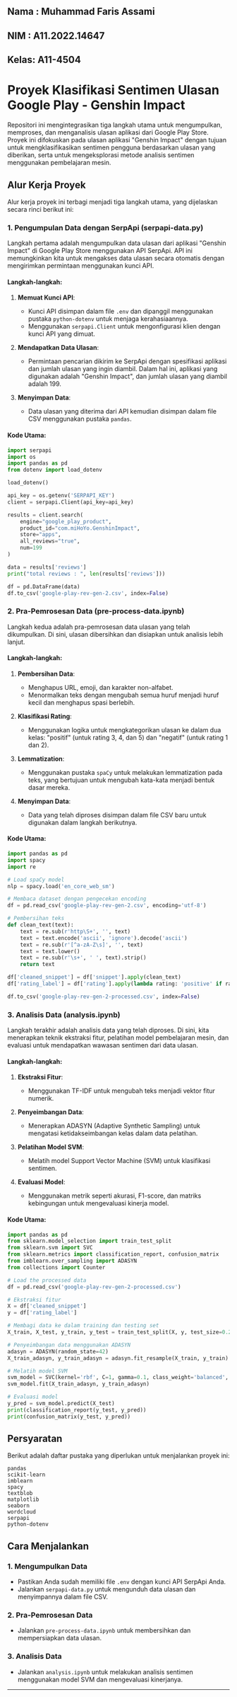 ## Nama : Muhammad Faris Assami
## NIM  : A11.2022.14647
## Kelas: A11-4504

# Proyek Klasifikasi Sentimen Ulasan Google Play - Genshin Impact

Repositori ini mengintegrasikan tiga langkah utama untuk mengumpulkan, memproses, dan menganalisis ulasan aplikasi dari Google Play Store. Proyek ini difokuskan pada ulasan aplikasi "Genshin Impact" dengan tujuan untuk mengklasifikasikan sentimen pengguna berdasarkan ulasan yang diberikan, serta untuk mengeksplorasi metode analisis sentimen menggunakan pembelajaran mesin.

## Alur Kerja Proyek

Alur kerja proyek ini terbagi menjadi tiga langkah utama, yang dijelaskan secara rinci berikut ini:

### 1. **Pengumpulan Data dengan SerpApi (serpapi-data.py)**

Langkah pertama adalah mengumpulkan data ulasan dari aplikasi "Genshin Impact" di Google Play Store menggunakan API SerpApi. API ini memungkinkan kita untuk mengakses data ulasan secara otomatis dengan mengirimkan permintaan menggunakan kunci API.

#### **Langkah-langkah**:
1. **Memuat Kunci API**:
   - Kunci API disimpan dalam file `.env` dan dipanggil menggunakan pustaka `python-dotenv` untuk menjaga kerahasiaannya.
   - Menggunakan `serpapi.Client` untuk mengonfigurasi klien dengan kunci API yang dimuat.

2. **Mendapatkan Data Ulasan**:
   - Permintaan pencarian dikirim ke SerpApi dengan spesifikasi aplikasi dan jumlah ulasan yang ingin diambil. Dalam hal ini, aplikasi yang digunakan adalah "Genshin Impact", dan jumlah ulasan yang diambil adalah 199.

3. **Menyimpan Data**:
   - Data ulasan yang diterima dari API kemudian disimpan dalam file CSV menggunakan pustaka `pandas`.

#### **Kode Utama**:
```python
import serpapi
import os
import pandas as pd
from dotenv import load_dotenv

load_dotenv()

api_key = os.getenv('SERPAPI_KEY')
client = serpapi.Client(api_key=api_key)

results = client.search(
    engine="google_play_product",
    product_id="com.miHoYo.GenshinImpact",
    store="apps",
    all_reviews="true",
    num=199
)

data = results['reviews']
print("total reviews : ", len(results['reviews']))

df = pd.DataFrame(data)
df.to_csv('google-play-rev-gen-2.csv', index=False)
```

### 2. **Pra-Pemrosesan Data (pre-process-data.ipynb)**

Langkah kedua adalah pra-pemrosesan data ulasan yang telah dikumpulkan. Di sini, ulasan dibersihkan dan disiapkan untuk analisis lebih lanjut.

#### **Langkah-langkah**:
1. **Pembersihan Data**:
   - Menghapus URL, emoji, dan karakter non-alfabet.
   - Menormalkan teks dengan mengubah semua huruf menjadi huruf kecil dan menghapus spasi berlebih.

2. **Klasifikasi Rating**:
   - Menggunakan logika untuk mengkategorikan ulasan ke dalam dua kelas: "positif" (untuk rating 3, 4, dan 5) dan "negatif" (untuk rating 1 dan 2).
   
3. **Lemmatization**:
   - Menggunakan pustaka `spaCy` untuk melakukan lemmatization pada teks, yang bertujuan untuk mengubah kata-kata menjadi bentuk dasar mereka.

4. **Menyimpan Data**:
   - Data yang telah diproses disimpan dalam file CSV baru untuk digunakan dalam langkah berikutnya.

#### **Kode Utama**:
```python
import pandas as pd
import spacy
import re

# Load spaCy model
nlp = spacy.load('en_core_web_sm')

# Membaca dataset dengan pengecekan encoding
df = pd.read_csv('google-play-rev-gen-2.csv', encoding='utf-8')

# Pembersihan teks
def clean_text(text):
    text = re.sub(r'http\S+', '', text)
    text = text.encode('ascii', 'ignore').decode('ascii')
    text = re.sub(r'[^a-zA-Z\s]', '', text)
    text = text.lower()
    text = re.sub(r'\s+', ' ', text).strip()
    return text

df['cleaned_snippet'] = df['snippet'].apply(clean_text)
df['rating_label'] = df['rating'].apply(lambda rating: 'positive' if rating in [3, 4, 5] else 'negative')

df.to_csv('google-play-rev-gen-2-processed.csv', index=False)
```

### 3. **Analisis Data (analysis.ipynb)**

Langkah terakhir adalah analisis data yang telah diproses. Di sini, kita menerapkan teknik ekstraksi fitur, pelatihan model pembelajaran mesin, dan evaluasi untuk mendapatkan wawasan sentimen dari data ulasan.

#### **Langkah-langkah**:
1. **Ekstraksi Fitur**:
   - Menggunakan TF-IDF untuk mengubah teks menjadi vektor fitur numerik.
   
2. **Penyeimbangan Data**:
   - Menerapkan ADASYN (Adaptive Synthetic Sampling) untuk mengatasi ketidakseimbangan kelas dalam data pelatihan.

3. **Pelatihan Model SVM**:
   - Melatih model Support Vector Machine (SVM) untuk klasifikasi sentimen.

4. **Evaluasi Model**:
   - Menggunakan metrik seperti akurasi, F1-score, dan matriks kebingungan untuk mengevaluasi kinerja model.

#### **Kode Utama**:
```python
import pandas as pd
from sklearn.model_selection import train_test_split
from sklearn.svm import SVC
from sklearn.metrics import classification_report, confusion_matrix
from imblearn.over_sampling import ADASYN
from collections import Counter

# Load the processed data
df = pd.read_csv('google-play-rev-gen-2-processed.csv')

# Ekstraksi fitur
X = df['cleaned_snippet']
y = df['rating_label']

# Membagi data ke dalam training dan testing set
X_train, X_test, y_train, y_test = train_test_split(X, y, test_size=0.2, random_state=42)

# Penyeimbangan data menggunakan ADASYN
adasyn = ADASYN(random_state=42)
X_train_adasyn, y_train_adasyn = adasyn.fit_resample(X_train, y_train)

# Melatih model SVM
svm_model = SVC(kernel='rbf', C=1, gamma=0.1, class_weight='balanced', random_state=42)
svm_model.fit(X_train_adasyn, y_train_adasyn)

# Evaluasi model
y_pred = svm_model.predict(X_test)
print(classification_report(y_test, y_pred))
print(confusion_matrix(y_test, y_pred))
```

## Persyaratan

Berikut adalah daftar pustaka yang diperlukan untuk menjalankan proyek ini:

```
pandas
scikit-learn
imblearn
spacy
textblob
matplotlib
seaborn
wordcloud
serpapi
python-dotenv
```

## Cara Menjalankan

### 1. Mengumpulkan Data
   - Pastikan Anda sudah memiliki file `.env` dengan kunci API SerpApi Anda.
   - Jalankan `serpapi-data.py` untuk mengunduh data ulasan dan menyimpannya dalam file CSV.

### 2. Pra-Pemrosesan Data
   - Jalankan `pre-process-data.ipynb` untuk membersihkan dan mempersiapkan data ulasan.

### 3. Analisis Data
   - Jalankan `analysis.ipynb` untuk melakukan analisis sentimen menggunakan model SVM dan mengevaluasi kinerjanya.

---
